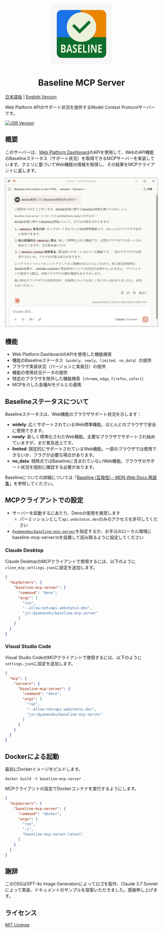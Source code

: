 <p align="center">
	<img src="./logo.png" alt="Baseline MCP Serverロゴ" width="200" height="200">
</p>

<h1 align="center">Baseline MCP Server</h1>

[日本語版](./README.md) | [English Version](./README_EN.md)

Web Platform APIのサポート状況を提供するModel Context Protocolサーバーです。

[![JSR Version](https://jsr.io/badges/@yamanoku/baseline-mcp-server)](https://jsr.io/@yamanoku/baseline-mcp-server)

## 概要

このサーバーは、[Web Platform Dashboard](https://webstatus.dev/)のAPIを使用して、WebのAPI機能のBaselineステータス（サポート状況）を取得できるMCPサーバーを実装しています。クエリに基づいてWeb機能の情報を取得し、その結果をMCPクライアントに返します。

![Claude Desktop上でdetails要素にまつわるBaseline情報を質問してMCPサーバーを経由してその結果が反映されている。内容は<details>要素、相互排他的な<details>要素、::details-content疑似要素のそれぞれをリストアップしてBaselineの情報を伝えている。](./screenshot_claude_desktop.png)

## 機能

- Web Platform DashboardのAPIを使用した機能検索
- 機能のBaselineステータス（`widely`、`newly`、`limited`、`no_data`）の提供
- ブラウザ実装状況（バージョンと実装日）の提供
- 機能の使用状況データの提供
- 特定のブラウザを除外した機能検索（`chrome`, `edge`, `firefox`, `safari`）
- MCPを介した各種AIモデルとの連携

## Baselineステータスについて

Baselineステータスは、Web機能のブラウザサポート状況を示します：

- **widely**:
  広くサポートされているWeb標準機能。ほとんどのブラウザで安全に使用できます。
- **newly**:
  新しく標準化されたWeb機能。主要なブラウザでサポートされ始めていますが、まだ普及途上です。
- **limited**:
  限定的にサポートされているWeb機能。一部のブラウザでは使用できないか、フラグが必要な場合があります。
- **no_data**:
  現時点ではBaselineに含まれていないWeb機能。ブラウザのサポート状況を個別に確認する必要があります。

Baselineについての詳細については「[Baseline (互換性) - MDN Web Docs 用語集](https://developer.mozilla.org/ja/docs/Glossary/Baseline/Compatibility)」を参照してください。

## MCPクライアントでの設定

- サーバーを起動するにあたり、Denoの使用を推奨します
  - パーミッションとして`api.webstatus.dev`のみのアクセスを許可してください
- [`@yamanoku/baseline-mcp-server`](https://jsr.io/@yamanoku/baseline-mcp-server)を指定するか、お手元のローカル環境にbaseline-mcp-server.tsを設置して読み取るように設定してください

### Claude Desktop

Claude
DesktopのMCPクライアントで使用するには、以下のように`cline_mcp_settings.json`に設定を追加します。

```json
{
  "mcpServers": {
    "baseline-mcp-server": {
      "command": "deno",
      "args": [
        "run",
        "--allow-net=api.webstatus.dev",
        "jsr:@yamanoku/baseline-mcp-server"
      ]
    }
  }
}
```

### Visual Studio Code

Visual Studio
CodeのMCPクライアントで使用するには、以下のように`settings.json`に設定を追加します。

```json
{
  "mcp": {
    "servers": {
      "baseline-mcp-server": {
        "command": "deno",
        "args": [
          "run",
          "--allow-net=api.webstatus.dev",
          "jsr:@yamanoku/baseline-mcp-server"
        ]
      }
    }
  }
}
```

## Dockerによる起動

最初にDockerイメージをビルドします。

```shell
docker build -t baseline-mcp-server .
```

MCPクライアントの設定でDockerコンテナを実行するようにします。

```json
{
  "mcpServers": {
    "baseline-mcp-server": {
      "command": "docker",
      "args": [
        "run",
        "-i",
        "baseline-mcp-server:latest"
      ]
    }
  }
}
```

## 謝辞

このOSSはGPT-4o Image Generationによってロゴを製作、Claude 3.7
Sonnetによって実装、ドキュメントのサンプルを提案いただきました。感謝申し上げます。

## ライセンス

[MIT License](./LICENSE)
